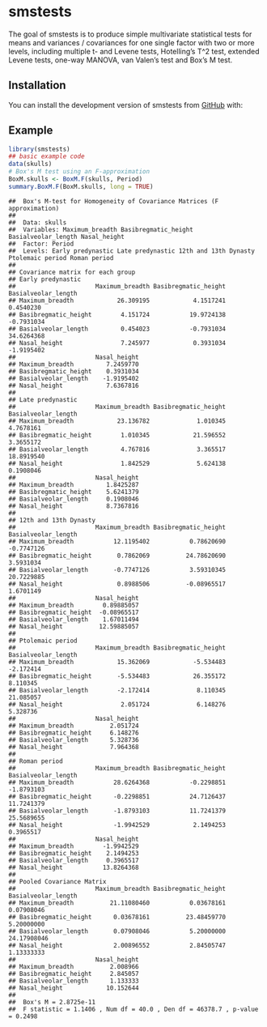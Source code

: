 
# smstests

The goal of smstests is to produce simple multivariate statistical tests
for means and variances / covariances for one single factor with two or
more levels, including multiple t- and Levene tests, Hotelling’s T^2
test, extended Levene tests, one-way MANOVA, van Valen’s test and Box’s
M test.

## Installation

You can install the development version of smstests from
[GitHub](https://github.com/) with:

## Example

``` r
library(smstests)
## basic example code
data(skulls)
# Box's M test using an F-approximation
BoxM.skulls <- BoxM.F(skulls, Period)
summary.BoxM.F(BoxM.skulls, long = TRUE)
```

    ##  Box's M-test for Homogeneity of Covariance Matrices (F approximation)
    ## 
    ##  Data: skulls 
    ##  Variables: Maximum_breadth Basibregmatic_height Basialveolar_length Nasal_height 
    ##  Factor: Period 
    ##  Levels: Early predynastic Late predynastic 12th and 13th Dynasty Ptolemaic period Roman period 
    ## 
    ## Covariance matrix for each group
    ## Early predynastic 
    ##                      Maximum_breadth Basibregmatic_height Basialveolar_length
    ## Maximum_breadth            26.309195            4.1517241           0.4540230
    ## Basibregmatic_height        4.151724           19.9724138          -0.7931034
    ## Basialveolar_length         0.454023           -0.7931034          34.6264368
    ## Nasal_height                7.245977            0.3931034          -1.9195402
    ##                      Nasal_height
    ## Maximum_breadth         7.2459770
    ## Basibregmatic_height    0.3931034
    ## Basialveolar_length    -1.9195402
    ## Nasal_height            7.6367816
    ## 
    ## Late predynastic 
    ##                      Maximum_breadth Basibregmatic_height Basialveolar_length
    ## Maximum_breadth            23.136782             1.010345           4.7678161
    ## Basibregmatic_height        1.010345            21.596552           3.3655172
    ## Basialveolar_length         4.767816             3.365517          18.8919540
    ## Nasal_height                1.842529             5.624138           0.1908046
    ##                      Nasal_height
    ## Maximum_breadth         1.8425287
    ## Basibregmatic_height    5.6241379
    ## Basialveolar_length     0.1908046
    ## Nasal_height            8.7367816
    ## 
    ## 12th and 13th Dynasty 
    ##                      Maximum_breadth Basibregmatic_height Basialveolar_length
    ## Maximum_breadth           12.1195402           0.78620690          -0.7747126
    ## Basibregmatic_height       0.7862069          24.78620690           3.5931034
    ## Basialveolar_length       -0.7747126           3.59310345          20.7229885
    ## Nasal_height               0.8988506          -0.08965517           1.6701149
    ##                      Nasal_height
    ## Maximum_breadth        0.89885057
    ## Basibregmatic_height  -0.08965517
    ## Basialveolar_length    1.67011494
    ## Nasal_height          12.59885057
    ## 
    ## Ptolemaic period 
    ##                      Maximum_breadth Basibregmatic_height Basialveolar_length
    ## Maximum_breadth            15.362069            -5.534483           -2.172414
    ## Basibregmatic_height       -5.534483            26.355172            8.110345
    ## Basialveolar_length        -2.172414             8.110345           21.085057
    ## Nasal_height                2.051724             6.148276            5.328736
    ##                      Nasal_height
    ## Maximum_breadth          2.051724
    ## Basibregmatic_height     6.148276
    ## Basialveolar_length      5.328736
    ## Nasal_height             7.964368
    ## 
    ## Roman period 
    ##                      Maximum_breadth Basibregmatic_height Basialveolar_length
    ## Maximum_breadth           28.6264368           -0.2298851          -1.8793103
    ## Basibregmatic_height      -0.2298851           24.7126437          11.7241379
    ## Basialveolar_length       -1.8793103           11.7241379          25.5689655
    ## Nasal_height              -1.9942529            2.1494253           0.3965517
    ##                      Nasal_height
    ## Maximum_breadth        -1.9942529
    ## Basibregmatic_height    2.1494253
    ## Basialveolar_length     0.3965517
    ## Nasal_height           13.8264368
    ## 
    ## Pooled Covariance Matrix
    ##                      Maximum_breadth Basibregmatic_height Basialveolar_length
    ## Maximum_breadth          21.11080460           0.03678161          0.07908046
    ## Basibregmatic_height      0.03678161          23.48459770          5.20000000
    ## Basialveolar_length       0.07908046           5.20000000         24.17908046
    ## Nasal_height              2.00896552           2.84505747          1.13333333
    ##                      Nasal_height
    ## Maximum_breadth          2.008966
    ## Basibregmatic_height     2.845057
    ## Basialveolar_length      1.133333
    ## Nasal_height            10.152644
    ## 
    ##  Box's M = 2.8725e-11 
    ##  F statistic = 1.1406 , Num df = 40.0 , Den df = 46378.7 , p-value = 0.2498
